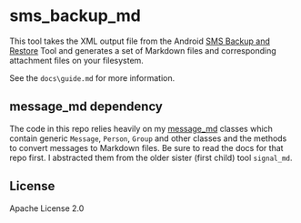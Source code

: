 # sms_backup_md

This tool takes the XML output file from the Android [SMS Backup and Restore](https://play.google.com/store/apps/details?id=com.riteshsahu.SMSBackupRestore) Tool and generates a set of Markdown files and corresponding attachment files on your filesystem.

See the `docs\guide.md` for more information.

## message_md dependency

The code in this repo relies heavily on my [message_md](https://github.com/thephm/message_md/) classes which contain generic `Message`, `Person`, `Group` and other classes and the methods to convert messages to Markdown files. Be sure to read the docs for that repo first. I abstracted them from the older sister (first child) tool `signal_md`.

 ## License

 Apache License 2.0
